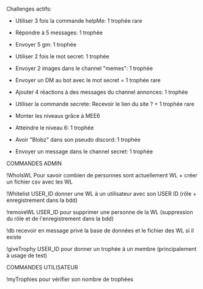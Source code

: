 

Challenges actifs:

- Utiliser 3 fois la commande helpMe: 1 trophée rare

- Répondre à 5 messages: 1 trophée

- Envoyer 5 gm: 1 trophée

- Utiliser 2 fois le mot secret: 1 trophée

- Envoyer 2 images dans le channel "memes": 1 trophée

- Envoyer un DM au bot avec le mot secret = 1 trophée rare

- Ajouter 4 réactions à des messages du channel annonces: 1 trophée

- Utiliser la commande secrete: Recevoir le lien du site ? + 1 trophée rare

- Monter les niveaux grâce à MEE6

- Atteindre le niveau 6: 1 trophée

- Avoir "Blobz" dans son pseudo discord: 1 trophée

- Envoyer un message dans le channel secret: 1 trophée


COMMANDES ADMIN

!WhoIsWL Pour savoir combien de personnes sont actuellement WL + créer un fichier csv avec les WL

!Whitelist USER_ID donner une WL à un utilisateur avec son USER ID (rôle + enregistrement dans la bdd)

!removeWL USER_ID pour supprimer une personne de la WL (suppression du rôle et de l'enregistrement dans la bdd)

!db recevoir en message privé la base de données et le fichier des WL si il existe

!giveTrophy USER_ID pour donner un trophée à un membre (principalement à usage de test)


COMMANDES UTILISATEUR

!myTrophies pour vérifier son nombre de trophées